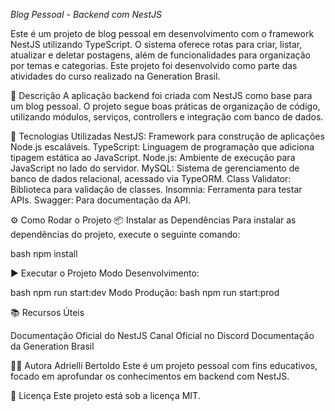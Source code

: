 *Blog Pessoal - Backend com NestJS* 

Este é um projeto de blog pessoal em desenvolvimento com o framework NestJS utilizando TypeScript. O sistema oferece rotas para criar, listar, atualizar e deletar postagens, além de funcionalidades para organização por temas e categorias. Este projeto foi desenvolvido como parte das atividades do curso realizado na Generation Brasil.

📌 Descrição
A aplicação backend foi criada com NestJS como base para um blog pessoal. O projeto segue boas práticas de organização de código, utilizando módulos, serviços, controllers e integração com banco de dados.

🚀 Tecnologias Utilizadas
NestJS: Framework para construção de aplicações Node.js escaláveis.
TypeScript: Linguagem de programação que adiciona tipagem estática ao JavaScript.
Node.js: Ambiente de execução para JavaScript no lado do servidor.
MySQL: Sistema de gerenciamento de banco de dados relacional, acessado via TypeORM.
Class Validator: Biblioteca para validação de classes.
Insomnia: Ferramenta para testar APIs.
Swagger: Para documentação da API.

⚙️ Como Rodar o Projeto
📦 Instalar as Dependências
Para instalar as dependências do projeto, execute o seguinte comando:

bash
npm install

▶️ Executar o Projeto
Modo Desenvolvimento:

bash
npm run start:dev
Modo Produção:
bash
npm run start:prod

📚 Recursos Úteis

Documentação Oficial do NestJS
Canal Oficial no Discord
Documentação da Generation Brasil

👩‍💻 Autora
Adrielli Bertoldo
Este é um projeto pessoal com fins educativos, focado em aprofundar os conhecimentos em backend com NestJS.

📝 Licença
Este projeto está sob a licença MIT.
